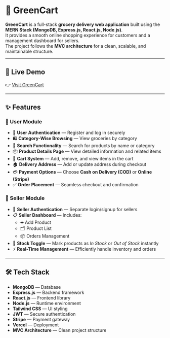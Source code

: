 # 🛒 GreenCart  

**GreenCart** is a full-stack **grocery delivery web application** built using the **MERN Stack (MongoDB, Express.js, React.js, Node.js)**.  
It provides a smooth online shopping experience for customers and a management dashboard for sellers.  
The project follows the **MVC architecture** for a clean, scalable, and maintainable structure.  

---

## 🔗 Live Demo  
👉 [Visit GreenCart](https://green-cart-jade.vercel.app/)  

---

## ✨ Features  

### 👤 User Module  
- 🔐 **User Authentication** — Register and log in securely  
- 🛍️ **Category-Wise Browsing** — View groceries by category  
- 🔎 **Search Functionality** — Search for products by name or category  
- 📦 **Product Details Page** — View detailed information and related items  
- 🛒 **Cart System** — Add, remove, and view items in the cart  
- 🏠 **Delivery Address** — Add or update address during checkout  
- 💳 **Payment Options** — Choose **Cash on Delivery (COD)** or **Online (Stripe)**  
- ✅ **Order Placement** — Seamless checkout and confirmation  

### 🏪 Seller Module  
- 🧾 **Seller Authentication** — Separate login/signup for sellers  
- 📋 **Seller Dashboard** — Includes:  
  - ➕ Add Product  
  - 🗂️ Product List  
  - 📦 Orders Management  
- 🔁 **Stock Toggle** — Mark products as *In Stock* or *Out of Stock* instantly  
- ⚡ **Real-Time Management** — Efficiently handle inventory and orders  

---

## 🛠️ Tech Stack  
- **MongoDB** — Database  
- **Express.js** — Backend framework  
- **React.js** — Frontend library  
- **Node.js** — Runtime environment  
- **Tailwind CSS** — UI styling  
- **JWT** — Secure authentication  
- **Stripe** — Payment gateway  
- **Vercel** — Deployment  
- **MVC Architecture** — Clean project structure  
